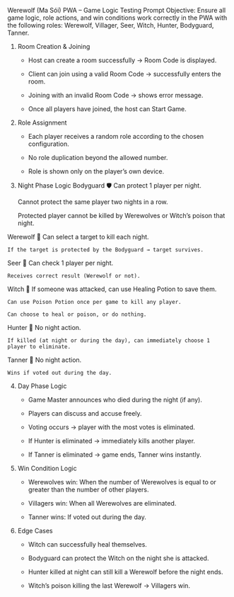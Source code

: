 Werewolf (Ma Sói) PWA – Game Logic Testing Prompt
Objective:
Ensure all game logic, role actions, and win conditions work correctly in the PWA with the following roles:
Werewolf, Villager, Seer, Witch, Hunter, Bodyguard, Tanner.

1. Room Creation & Joining
   - Host can create a room successfully → Room Code is displayed.

   - Client can join using a valid Room Code → successfully enters the room.

   - Joining with an invalid Room Code → shows error message.

   - Once all players have joined, the host can Start Game.

2. Role Assignment
   - Each player receives a random role according to the chosen configuration.

   - No role duplication beyond the allowed number.

   - Role is shown only on the player’s own device.

3. Night Phase Logic
   Bodyguard 🛡️
   Can protect 1 player per night.

   Cannot protect the same player two nights in a row.

   Protected player cannot be killed by Werewolves or Witch’s poison that night.

Werewolf 🐺
Can select a target to kill each night.

    If the target is protected by the Bodyguard → target survives.

Seer 🔮
Can check 1 player per night.

    Receives correct result (Werewolf or not).

Witch 🧪
If someone was attacked, can use Healing Potion to save them.

    Can use Poison Potion once per game to kill any player.

    Can choose to heal or poison, or do nothing.

Hunter 🎯
No night action.

    If killed (at night or during the day), can immediately choose 1 player to eliminate.

Tanner 🤡
No night action.

    Wins if voted out during the day.

4. Day Phase Logic
   - Game Master announces who died during the night (if any).

   - Players can discuss and accuse freely.

   - Voting occurs → player with the most votes is eliminated.

   - If Hunter is eliminated → immediately kills another player.

   - If Tanner is eliminated → game ends, Tanner wins instantly.

5. Win Condition Logic
   - Werewolves win: When the number of Werewolves is equal to or greater than the number of other players.

   - Villagers win: When all Werewolves are eliminated.

   - Tanner wins: If voted out during the day.

6. Edge Cases
   - Witch can successfully heal themselves.

   - Bodyguard can protect the Witch on the night she is attacked.

   - Hunter killed at night can still kill a Werewolf before the night ends.

   - Witch’s poison killing the last Werewolf → Villagers win.
